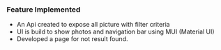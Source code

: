 ### Feature Implemented 
- An Api created to expose all picture with filter criteria
- UI is build to show photos and navigation bar using MUI (Material UI)
- Developed a page for not result found.

